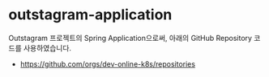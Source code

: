 # outstagram-application

Outstagram 프로젝트의 Spring Application으로써, 아래의 GitHub Repository 코드를 사용하였습니다.
- https://github.com/orgs/dev-online-k8s/repositories